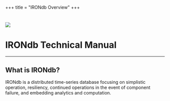 +++
title = "IRONdb Overview"
+++

# ![](/images/irondb/irondb-logo-1777x761.png)


# IRONdb Technical Manual

---

## What is IRONdb?

IRONdb is a distributed time-series database focusing on simplistic operation, resiliency, continued operations in the event of component failure, and embedding analytics and computation.
